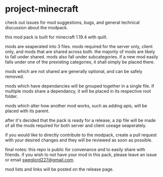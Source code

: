 # project-minecraft
check out issues for mod suggestions, bugs, and general technical discussion about the modpack.

this mod pack is built for minecraft 1.19.4 with quilt.

mods are seaperated into 3 files. mods required for the server only, client only, and mods that are shared across both. the majority of mods are likely to fall under shared. mods also fall under subcategories. if a new mod easily falls under one of the prexisting categories, it shall simply be placed there.

mods which are not shared are generally optional, and can be safely removed.

mods which have dependancies will be grouped together in a single file. if multiple mods share a dependancy, it will be placed in its respective root folder.

mods which alter how another mod works, such as adding apis, will be placed with its parent.

after it's decided that the pack is ready for a release, a zip file will be made of all the mods required for both server and client useage seaperately.

if you would like to directly contribute to the modpack, create a pull request with your desired changes and they will be reviewed as soon as possible.

final notes: this repo is public for convenance and to easily share with friends. if you wish to not have your mod in this pack, please leave an issue or email sweglord227@gmail.com.

mod lists and links will be posted on the release page.
